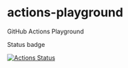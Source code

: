 
# actions-playground

GitHub Actions Playground

Status badge

[![Actions Status](https://github.com/bcts369/actions-playground/workflows/Timer%20per%20one%20hour/badge.svg)](https://github.com/bcts369/actions-playground/actions)

